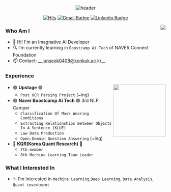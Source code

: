 <div align="center">
  
![header](https://capsule-render.vercel.app/api?type=waving&color=0:e3f400,100:00ff00&height=300&section=header&text=Junseok's%20Workspace&fontSize=50&fontAlign=50&fontColor=FFFFFF)
 
[![Hits](https://hits.seeyoufarm.com/api/count/incr/badge.svg?url=https%3A%2F%2Fgithub.com%2Fjunseok0408&count_bg=%23EB8B10&title_bg=%23684327&icon=&icon_color=%23E7E7E7&title=VISIT&edge_flat=false)](https://github.com/junseok0408) 
[![Gmail Badge](https://img.shields.io/badge/Gmail-D14836?style=flat&logo=Gmail&logoColor=white)](mailto:junsuk1998@gmail.com) 
[![Linkedin Badge](https://img.shields.io/badge/-LinkedIn-blue?style=flat-square&logo=Linkedin&logoColor=white&link=https://www.linkedin.com/in/%EC%A4%80%EC%84%9D-%EA%B9%80-a367b5234/)](https://www.linkedin.com/in/%EC%A4%80%EC%84%9D-%EA%B9%80-a367b5234/)
  
</div>
<a target="_blank" href="https://solved.ac/profile/junseok0408"><img align='right' src="http://mazassumnida.wtf/api/v2/generate_badge?boj=junseok0408"></a>

### Who Am I
- 🌱 Hi! I'm an Imagnative AI Developer
- 🔍 I’m currently learning in `Boostcamp Ai Tech` of NAVER Connect Foundation
- 📫 Contact: __junseok0408@konkuk.ac.kr__


### Experience
<img align='right' src="https://github-readme-stats.vercel.app/api?username=junseok0408&count_private=True" height="165">

- 🟣 __Upstage__ 🟣
  - `Post OCR Parsing Project` (~ing)
- 🟢 __Naver Boostcamp Ai Tech__ 🟢 3rd NLP Camper
  - `Classification Of Mask Wearing Conditions`
  - `Extracting Relationships Between Objects In A Sentence (KLUE)`
  - `Law Data Production`
  - `Open-Domain Question Answering` (~ing)
- 🔴 __KQR(Korea Quant Research)__ 🔴 
  - `7th member`
  - `8th Mechine Learning Team Leader`


### What I Interested In
- ✨ I'm Interested in `Mechine Learning`,`Deep Learning`, `Data Analysis`, `Quant investment`



